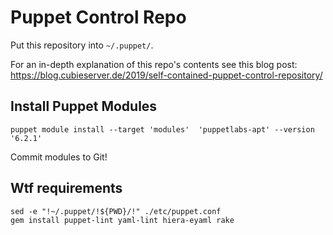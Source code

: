 # Puppet Control Repo

Put this repository into `~/.puppet/`.

For an in-depth explanation of this repo's contents see this blog post:
https://blog.cubieserver.de/2019/self-contained-puppet-control-repository/

## Install Puppet Modules

```
puppet module install --target 'modules'  'puppetlabs-apt' --version '6.2.1'
```

Commit modules to Git!

## Wtf requirements
```
sed -e "!~/.puppet/!${PWD}/!" ./etc/puppet.conf
gem install puppet-lint yaml-lint hiera-eyaml rake
```
